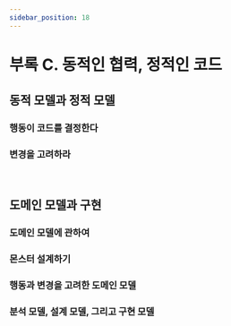 ```yaml
---
sidebar_position: 18
---
```


# 부록 C. 동적인 협력, 정적인 코드

## 동적 모델과 정적 모델

### 행동이 코드를 결정한다

### 변경을 고려하라

<br/>

## 도메인 모델과 구현

### 도메인 모델에 관하여

### 몬스터 설계하기

### 행동과 변경을 고려한 도메인 모델

### 분석 모델, 설계 모델, 그리고 구현 모델